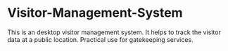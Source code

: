 # Visitor-Management-System
This is an  desktop visitor management system. It helps to track the visitor data at a public location. Practical use for gatekeeping services.
